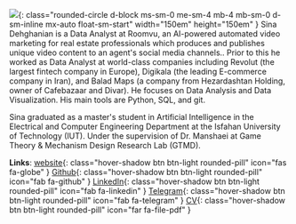 ![](https://github.com/DehghanianSina.png){: class="rounded-circle d-block ms-sm-0 me-sm-4 mb-4 mb-sm-0 d-sm-inline mx-auto float-sm-start"  width="150em" height="150em" }
Sina Dehghanian is a Data Analyst at Roomvu, an AI-powered automated video marketing for real estate professionals which produces and publishes unique video content to an agent's social media channels.. 
Prior to this he worked as Data Analyst at world-class companies including Revolut (the largest fintech company in Europe), Digikala (the leading E-commerce company in Iran), and Balad Maps (a company from Hezardashtan Holding, owner of Cafebazaar and Divar).
He focuses on Data Analysis and Data Visualization. His main tools are Python, SQL, and git.

Sina graduated as a master's student in Artificial Intelligence in the Electrical and Computer Engineering Department at the Isfahan University of Technology (IUT). Under the supervision of Dr. Manshaei at Game Theory & Mechanism Design Research Lab (GTMD). 

**Links**: [website](https://dehghanian.ece.iut.ac.ir/){: class="hover-shadow btn btn-light rounded-pill" icon="fas fa-globe" }  [Github](https://github.com/DehghanianSina){: class="hover-shadow btn btn-light rounded-pill" icon="fab fa-github" }  [LinkedIn](https://linkedin.com/in/SinaDehghanian){: class="hover-shadow btn btn-light rounded-pill" icon="fab fa-linkedin" }  [Telegram](https://t.me/DehghanianSina){: class="hover-shadow btn btn-light rounded-pill" icon="fab fa-telegram" }  [CV](https://drive.google.com/){: class="hover-shadow btn btn-light rounded-pill" icon="far fa-file-pdf" }